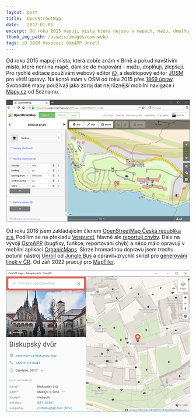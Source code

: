 ```yaml
---
layout: post
title:  OpenStreetMap
date:   2022-01-01
excerpt: Od roku 2015 mapuji místa která nejsou v mapách, mažu, doplňuji, zlepšuji. Jsem členem OSM Česká republika a podílím se na překladu a vývoji několika aplikací postavených nad OSM.
thumb_img_path: /assets/images/osm.webp
tags: iD JOSM Vespucci OsmAPP Unroll
---
```


Od roku 2015 mapuji místa, která dobře znám v Brně a pokud navštívím místo, které není na mapě, dám se do mapování – mažu, doplňuji, zlepšuji. Pro rychlé editace používám webový editor [iD](https://github.com/openstreetmap/iD), a desktopový editor [JOSM](https://josm.openstreetmap.de) pro větší úpravy. Na kontě mám v OSM od roku 2015 přes [1869 úprav](https://www.openstreetmap.org/user/kudlav). Svobodné mapy používají jako zdroj dat nejrůznější mobilní navigace i [Mapy.cz](https://mapy.cz/) od Seznamu.

![OpenStreetMap iD Editor](/assets/images/osm.webp)

Od roku 2018 jsem zakládajícím členem [OpenStreetMap Česká republika z.s.](https://openstreetmap.cz/spolek) Podílím se na překladu [Vespucci](https://github.com/MarcusWolschon/osmeditor4android), hlavně ale [reportuji chyby](https://github.com/MarcusWolschon/osmeditor4android/issues?q=author%3Akudlav). Dále na vývoji [OsmAPP](https://github.com/zbycz/osmapp/graphs/contributors) (bugfixy, funkce, reportováni chyb) a něco málo opravuji v mobilní aplikaci [OrganicMaps](https://github.com/organicmaps/organicmaps/issues?q=author%3Akudlav). Skrze hromadnou dopravu jsem trochu potunil nástroj [Unroll](https://github.com/Jungle-Bus/unroll/issues?q=author%3Akudlav) od [Jungle Bus](https://junglebus.io) a opravil+zrychlil skript pro [generování linek v ČR](https://wiki.openstreetmap.org/wiki/Cs:Linky_ve%C5%99ejn%C3%A9_dopravy). Od září 2022 pracuji pro [MapTiler](https://www.maptiler.com/).

![OsmAPP](/assets/images/osmapp.webp)
